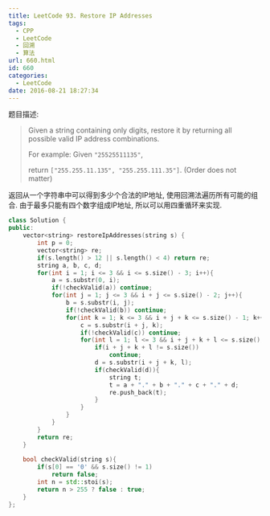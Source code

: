 ```yaml
---
title: LeetCode 93. Restore IP Addresses
tags:
  - CPP
  - LeetCode
  - 回溯
  - 算法
url: 660.html
id: 660
categories:
  - LeetCode
date: 2016-08-21 18:27:34
---
```

题目描述:

> Given a string containing only digits, restore it by returning all possible valid IP address combinations.
>
> For example:
> Given `"25525511135"`,
>
> return `["255.255.11.135", "255.255.111.35"]`. (Order does not matter)

返回从一个字符串中可以得到多少个合法的IP地址, 使用回溯法遍历所有可能的组合. 由于最多只能有四个数字组成IP地址, 所以可以用四重循环来实现.

```cpp
class Solution {
public:
    vector<string> restoreIpAddresses(string s) {
        int p = 0;
        vector<string> re;
        if(s.length() > 12 || s.length() < 4) return re;
        string a, b, c, d;
        for(int i = 1; i <= 3 && i <= s.size() - 3; i++){
            a = s.substr(0, i);
            if(!checkValid(a)) continue;
            for(int j = 1; j <= 3 && i + j <= s.size() - 2; j++){
                b = s.substr(i, j);
                if(!checkValid(b)) continue;
                for(int k = 1; k <= 3 && i + j + k <= s.size() - 1; k++){
                    c = s.substr(i + j, k);
                    if(!checkValid(c)) continue;
                    for(int l = 1; l <= 3 && i + j + k + l <= s.size(); l++){
                        if(i + j + k + l != s.size())
                            continue;
                        d = s.substr(i + j + k, l);
                        if(checkValid(d)){
                            string t;
                            t = a + "." + b + "." + c + "." + d;
                            re.push_back(t);
                        }
                    }
                }
            }
        }
        return re;
    }
    
    bool checkValid(string s){
        if(s[0] == '0' && s.size() != 1)
            return false;
        int n = std::stoi(s);
        return n > 255 ? false : true;
    }
};
```

